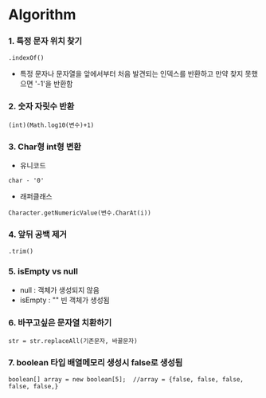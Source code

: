 # Algorithm  

###  1. 특정 문자 위치 찾기
~~~
.indexOf()
~~~
-  특정 문자나 문자열을 앞에서부터 처음 발견되는 인덱스를 반환하고 만약 찾지 못했으면 '-1'을 반환함  

###  2. 숫자 자릿수 반환  
~~~
(int)(Math.log10(변수)+1)
~~~

###  3. Char형 int형 변환  
-  유니코드
~~~
char - '0'
~~~  
-  래퍼클래스
~~~
Character.getNumericValue(변수.CharAt(i))
~~~   

###  4. 앞뒤 공백 제거  
~~~
.trim()
~~~  

###  5. isEmpty vs null  
-  null : 객체가 생성되지 않음  
-  isEmpty : "" 빈 객체가 생성됨  

###  6. 바꾸고싶은 문자열 치환하기
~~~
str = str.replaceAll(기존문자, 바꿀문자)
~~~

###  7. boolean 타입 배열메모리 생성시 false로 생성됨  
~~~
boolean[] array = new boolean[5];  //array = {false, false, false, false, false,}
~~~  

